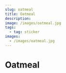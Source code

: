 ```yaml
---
slug: oatmeal
title: Oatmeal
description:
image: /images/oatmeal.jpg
tags:
  - tag: sticker
images:
  - /images/oatmeal.jpg
---
```


# Oatmeal
